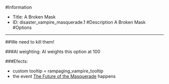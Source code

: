 #Information
 - Title: A Broken Mask
 - ID: disaster_vampire_masquerade.1
#Description
A Broken Mask
#Options

___
##We need to kill them!

###AI weighting:
AI weights this option at 100


###Efects:<ul><li>custom tooltip = rampaging_vampire_tooltip</li><li>the event [The Future of the Masquerade](../events/the_future_of_the_masquerade.md) happens</li></ul>
